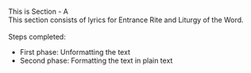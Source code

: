 This is Section - A<br>
This section consists of lyrics for Entrance Rite and Liturgy of the Word.<br><br>
Steps completed:<br>
- First phase: Unformatting the text<br>
- Second phase: Formatting the text in plain text<br>

